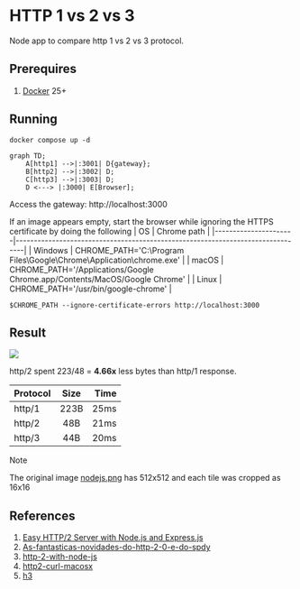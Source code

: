# HTTP 1 vs 2 vs 3

Node app to compare http 1 vs 2 vs 3 protocol.

## Prerequires

1. [Docker](https://www.docker.com) 25+

## Running

```shell
docker compose up -d
```

```mermaid
graph TD;
    A[http1] -->|:3001| D{gateway};
    B[http2] -->|:3002| D;
    C[http3] -->|:3003| D;
    D <---> |:3000| E[Browser];
```

Access the gateway: http://localhost:3000

If an image appears empty, start the browser while ignoring the HTTPS certificate by doing the following
| OS                   | Chrome path                                                                    |
|----------------------|--------------------------------------------------------------------------------|
| Windows              | CHROME_PATH='C:\Program Files\Google\Chrome\Application\chrome.exe'            |
| macOS                | CHROME_PATH='/Applications/Google Chrome.app/Contents/MacOS/Google Chrome'     |
| Linux                | CHROME_PATH='/usr/bin/google-chrome'                                           |

```shell
$CHROME_PATH --ignore-certificate-errors http://localhost:3000
```


## Result

![](doc/compare.gif)

http/2 spent 223/48 = **4.66x** less bytes than http/1 response.


| Protocol      | Size          | Time  |
| ------------- |:-------------:| -----:|
| http/1        | 223B          | 25ms  |
| http/2        | 48B           | 21ms  |
| http/3        | 44B           | 20ms  |


> [!NOTE]  
> The original image [nodejs.png](img/nodejs.png) has 512x512 and each tile was cropped as 16x16


## References

1. [Easy HTTP/2 Server with Node.js and Express.js](https://webapplog.com/http2-node/)
2. [As-fantasticas-novidades-do-http-2-0-e-do-spdy](http://blog.caelum.com.br/as-fantasticas-novidades-do-http-2-0-e-do-spdy/)
3. [http-2-with-node-js](https://medium.com/@imjacobclark/http-2-with-node-js-85da17322812#.uhmkvr54u)
4. [http2-curl-macosx](https://simonecarletti.com/blog/2016/01/http2-curl-macosx/)
5. [h3](https://github.com/unjs/h3)
